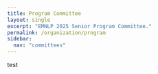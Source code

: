 ```yaml
---
title: Program Committee
layout: single
excerpt: "EMNLP 2025 Senior Program Committee."
permalink: /organization/program
sidebar:
  nav: "committees"
---
```


test